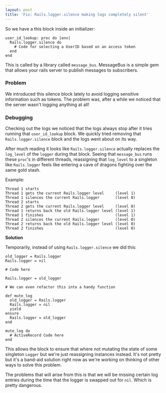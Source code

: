 ```yaml
---
layout: post
title: 'Fix: Rails.logger.silence making logs completely silent'
---
```


So we have a this block inside an initializer:

```
user_id_lookup: proc do |env|
  Rails.logger.silence do
    # Code for selecting a UserID based on an access token
  end
end 
```

This is called by a library called `message_bus`. MessageBus is a simple gem that allows your rails server to publish messages to subscribers.

### Problem

We introduced this silence block lately to avoid logging sensitive information such as tokens. The problem was, after a while we noticed that the server wasn't logging anything at all!

### Debugging

Checking out the logs we noticed that the logs always stop after it tries running that `user_id_lookup` block. We quickly tried removing that `Rails.logger.silence` block and the logs went about on its way.

After much reading it looks like `Rails.logger.silence` actually replaces the `log_level` of the `logger` during that block. Seeing that `message_bus` runs these `proc`'s in different threads, reassigning that `log_level` to a singleton like `Rails.logger` feels like entering a cave of dragons fighting over the same gold stash.

Example:

```
Thread 1 starts
Thread 1 gets the current Rails.logger level     (level 1)
Thread 1 silences the current Rails.logger       (level 0)
Thread 2 starts
Thread 2 gets the current Rails.logger level     (level 0)
Thread 1 returns back the old Rails.logger level (level 1)
Thread 1 finishes                                (level 1)
Thread 2 silences the current Rails.logger       (level 0)
Thread 2 returns back the old Rails.logger level (level 0)
Thread 2 finishes                                (level 0)
```

**Solution**

Temporarily, instead of using `Rails.logger.silence` we did this:

```
old_logger = Rails.logger 
Rails.logger = nil

# Code here

Rails.logger = old_logger

# We can even refactor this into a handy function

def mute_log
  old_logger = Rails.logger
  Rails.logger = nil
  yield 
ensure
  Rails.logger = old_logger
end

mute_log do
  # ActiveRecord Code here
end
```

This allows the block to ensure that where not mutating the state of some singleton `Logger` but we're just reassigning instances instead. It's not pretty but it's a band-aid solution right now as we're working on thinking of other ways to solve this problem.

The problems that will arise from this is that we will be missing certain log entries during the time that the logger is swapped out for `nil`. Which is pretty dangerous.
